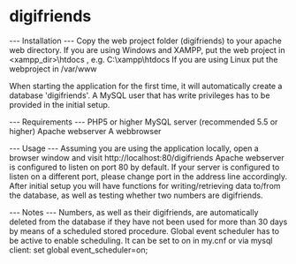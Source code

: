 # digifriends

--- Installation ---
Copy the web project folder (digifriends) to your apache web directory.
If you are using Windows and XAMPP, put the web project in <xampp_dir>\htdocs , e.g. C:\xampp\htdocs
If you are using Linux put the webproject in /var/www

When starting the application for the first time, it will automatically create a database 'digifriends'. A MySQL user that has write privileges has to be provided in the initial setup.

--- Requirements ---
PHP5 or higher
MySQL server (recommended 5.5 or higher)
Apache webserver
A webbrowser

--- Usage ---
Assuming you are using the application locally, open a browser window and visit http://localhost:80/digifriends
Apache webserver is configured to listen on port 80 by default. If your server is configured to listen on a different port, please change port in the address line accordingly.
After initial setup you will have functions for writing/retrieving data to/from the database, as well as testing whether two numbers are digifriends.

--- Notes ---
Numbers, as well as their digifriends, are automatically deleted from the database if they have not been used for more than 30 days by means of a scheduled stored procedure.
Global event scheduler has to be active to enable scheduling. It can be set to on in my.cnf or via mysql client: set global event_scheduler=on;
